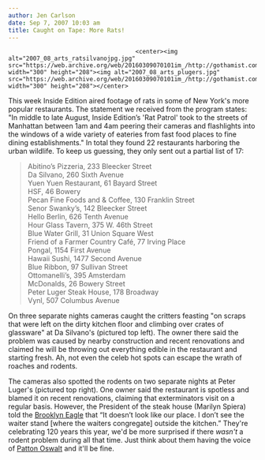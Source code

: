 ```yaml
---
author: Jen Carlson
date: Sep 7, 2007 10:03 am
title: Caught on Tape: More Rats!
---
```


	
										<center><img alt="2007_08_arts_ratsilvanojpg.jpg" src="https://web.archive.org/web/20160309070101im_/http://gothamist.com/attachments/arts_jen/2007_08_arts_ratsilvanojpg.jpg" width="300" height="208"><img alt="2007_08_arts_plugers.jpg" src="https://web.archive.org/web/20160309070101im_/http://gothamist.com/attachments/arts_jen/2007_08_arts_plugers.jpg" width="300" height="208"></center>

<p>This week Inside Edition aired footage of rats in some of New York&apos;s more popular restaurants. The statement we received from the program states: &quot;In middle to late August, Inside Edition&#x2019;s &apos;Rat Patrol&apos; took to the streets of Manhattan between 1am and 4am peering their cameras and flashlights into the windows of a wide variety of eateries from fast food places to fine dining establishments.&quot; In total they found 22 restaurants harboring the urban wildlife. To keep us guessing, they only sent out a partial list of 17:</p><blockquote>Abitino&#x2019;s Pizzeria, 233 Bleecker Street   <br>
Da Silvano, 260 Sixth Avenue <br>
Yuen Yuen Restaurant, 61 Bayard Street<br>
HSF, 46 Bowery <br>
Pecan Fine Foods and &amp; Coffee, 130 Franklin Street<br>
Senor Swanky&#x2019;s, 142 Bleecker Street <br>
Hello Berlin, 626 Tenth Avenue<br>
Hour Glass Tavern, 375 W. 46th Street <br>
Blue Water Grill, 31 Union Square West  <br>
Friend of a Farmer Country Caf&#xE9;, 77 Irving Place <br>
Pongal, 1154 First Avenue <br>
Hawaii Sushi, 1477 Second Avenue<br>
Blue Ribbon, 97 Sullivan Street <br>
Ottomanelli&#x2019;s, 395 Amsterdam <br>
McDonalds, 26 Bowery Street  <br>
Peter Luger Steak House, 178 Broadway <br>
Vynl, 507 Columbus Avenue</blockquote>On three separate nights cameras caught the critters feasting &quot;on scraps that were left on the dirty kitchen floor and climbing over crates of glassware&quot; at Da Silvano&apos;s (pictured top left). The owner there said the problem was caused by nearby construction and recent renovations and claimed he will be throwing out everything edible in the restaurant and starting fresh. Ah, not even the celeb hot spots can escape the wrath of roaches and rodents.<p></p>

<p>The cameras also spotted the rodents on two separate nights at Peter Luger&apos;s (pictured top right). One owner said the restaurant is spotless and blamed it on recent renovations, claiming that exterminators visit on a regular basis. However, the President of the steak house (Marilyn Spiera) told the <a href="https://web.archive.org/web/20160309070101/http://www.brooklyneagle.com/categories/category.php?category_id=27&amp;id=15276">Brooklyn Eagle</a> that &#x201C;It doesn&#x2019;t look like our place. I don&#x2019;t see the waiter stand [where the waiters congregate] outside the kitchen.&#x201D; They&apos;re celebrating 120 years this year, we&apos;d be more surprised if there <em>wasn&apos;t</em> a rodent problem during all that time. Just think about them having the voice of <a href="https://web.archive.org/web/20160309070101/http://www.imdb.com/title/tt0382932">Patton Oswalt</a> and it&apos;ll be fine.</p>					
										
									
				